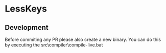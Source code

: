 # LessKeys

## Development
Before commiting any PR please also create a new binary. You can do this by executing the src\compiler\compile-live.bat